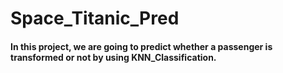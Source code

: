 # Space_Titanic_Pred
#### In this project, we are going to predict whether a passenger is transformed or not by using KNN_Classification.
